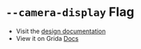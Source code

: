# `--camera-display` Flag

- Visit the [design documentation](../docs/--camera-display.md)
- View it on Grida [Docs](https://grida.co/docs/flags/--camera-display)
